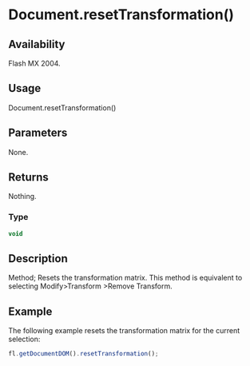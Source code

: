 # Document.resetTransformation()

## Availability

Flash MX 2004.

## Usage

Document.resetTransformation()

## Parameters

None.

## Returns

Nothing.

### Type

```typescript
void
```

## Description

Method; Resets the transformation matrix. This method is equivalent to selecting Modify>Transform >Remove Transform.

## Example

The following example resets the transformation matrix for the current selection:

```javascript
fl.getDocumentDOM().resetTransformation();
```
